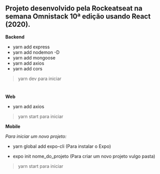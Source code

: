 ## Projeto desenvolvido pela Rockeatseat na semana Omnistack 10ª edição usando React (2020).

**Backend**
 
- yarn add express
- yarn add nodemon -D
- yarn add mongoose
- yarn add axios
- yarn add cors

> yarn dev para iniciar
# 

**Web**

- yarn add axios

> yarn start para iniciar

**Mobile**

*Para iniciar um novo projeto:*
- yarn global add expo-cli (Para instalar o Expo)

- expo init nome_do_projeto (Para criar um novo projeto vulgo pasta)

> yarn start para iniciar
